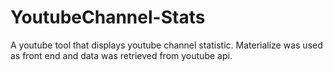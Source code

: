 # YoutubeChannel-Stats
A youtube tool that displays youtube channel statistic. Materialize was used as front end and data was retrieved from youtube api.
